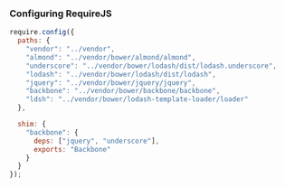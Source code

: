 ### Configuring RequireJS ###

``` javascript
require.config({
  paths: {
    "vendor": "../vendor",
    "almond": "../vendor/bower/almond/almond",
    "underscore": "../vendor/bower/lodash/dist/lodash.underscore",
    "lodash": "../vendor/bower/lodash/dist/lodash",
    "jquery": "../vendor/bower/jquery/jquery",
    "backbone": "../vendor/bower/backbone/backbone",
    "ldsh": "../vendor/bower/lodash-template-loader/loader"
  },

  shim: {
    "backbone": {
      deps: ["jquery", "underscore"],
      exports: "Backbone"
    }
  }
});
```

<script type="speaker-notes">
- app/config.js

- Need to manually specify the path to each dependency.

- Shimming is required for libraries that are not AMD compatible.

- More and more libraries are becoming AMD compliant.
  - The next version of Backbone will include AMD support.

- This configuration is only part of it.
- Still need to configure optimizer and runtime.
</script>

<style scoped>
  @host {
    background-color: #FFD3A3;
    color: #611F1F;
  }
</style>

